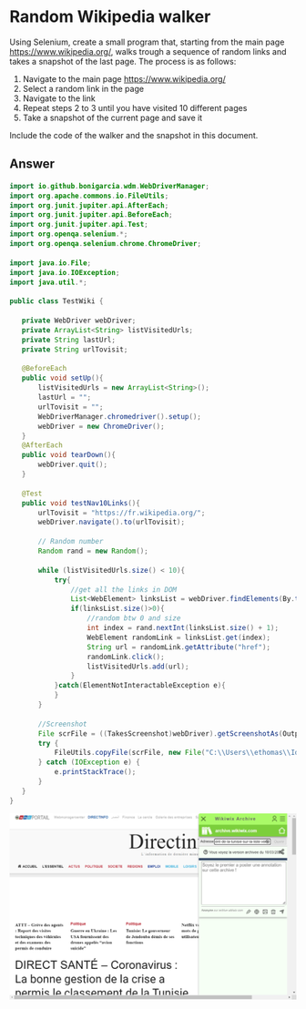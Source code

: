 # Random Wikipedia walker

Using Selenium, create a small program that, starting from the main page https://www.wikipedia.org/, walks trough a sequence of random links and takes a snapshot of the last page.
The process is as follows:

 1. Navigate to the main page https://www.wikipedia.org/
 2. Select a random link in the page
 3. Navigate to the link
 4. Repeat steps 2 to 3 until you have visited 10 different pages
 5. Take a snapshot of the current page and save it

Include the code of the walker and the snapshot in this document.

## Answer
 ````java
import io.github.bonigarcia.wdm.WebDriverManager;
import org.apache.commons.io.FileUtils;
import org.junit.jupiter.api.AfterEach;
import org.junit.jupiter.api.BeforeEach;
import org.junit.jupiter.api.Test;
import org.openqa.selenium.*;
import org.openqa.selenium.chrome.ChromeDriver;

import java.io.File;
import java.io.IOException;
import java.util.*;

public class TestWiki {

    private WebDriver webDriver;
    private ArrayList<String> listVisitedUrls;
    private String lastUrl;
    private String urlTovisit;

    @BeforeEach
    public void setUp(){
        listVisitedUrls = new ArrayList<String>();
        lastUrl = "";
        urlTovisit = "";
        WebDriverManager.chromedriver().setup();
        webDriver = new ChromeDriver();
    }
    @AfterEach
    public void tearDown(){
        webDriver.quit();
    }

    @Test
    public void testNav10Links(){
        urlTovisit = "https://fr.wikipedia.org/";
        webDriver.navigate().to(urlTovisit);

        // Random number
        Random rand = new Random();

        while (listVisitedUrls.size() < 10){
            try{
                //get all the links in DOM
                List<WebElement> linksList = webDriver.findElements(By.tagName("a"));
                if(linksList.size()>0){
                    //random btw 0 and size
                    int index = rand.nextInt(linksList.size() + 1);
                    WebElement randomLink = linksList.get(index);
                    String url = randomLink.getAttribute("href");
                    randomLink.click();
                    listVisitedUrls.add(url);
                }
            }catch(ElementNotInteractableException e){
            }
        }

        //Screenshot
        File scrFile = ((TakesScreenshot)webDriver).getScreenshotAs(OutputType.FILE);
        try {
            FileUtils.copyFile(scrFile, new File("C:\\Users\\ethomas\\IdeaProjects\\demo\\src\\test\\java\\com\\example\\demoscreenshot.png"));
        } catch (IOException e) {
            e.printStackTrace();
        }
    }
}

````

![Screenshot page](demoscreenshot.png)
